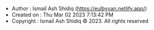 * Author : Ismail Ash Shidiq (https://eulbyvan.netlify.app/)
* Created on : Thu Mar 02 2023 7:13:42 PM
* Copyright : Ismail Ash Shidiq © 2023. All rights reserved